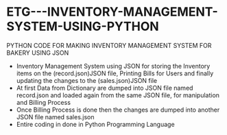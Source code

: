 # ETG---INVENTORY-MANAGEMENT-SYSTEM-USING-PYTHON
PYTHON CODE FOR MAKING INVENTORY MANAGEMENT SYSTEM FOR BAKERY USING JSON
- Inventory Management System using JSON for storing the Inventory items on the (record.json)JSON file, Printing Bills for Users and finally updating the changes to the (sales.json)JSON file
- At first Data from Dictionary are dumped into JSON file named record.json and loaded again from the same JSON file, for manipulation and Billing Process
- Once Billing Process is done then the changes are dumped into another JSON file named sales.json
- Entire coding in done in Python Programming Language

